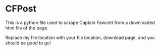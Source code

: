 # CFPost

This is a python file used to scrape Captain Fawcett from a downloaded html file of the page.

Replace my file location with your file location, download page, and you should be good to go!

